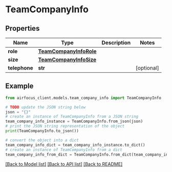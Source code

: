 # TeamCompanyInfo


## Properties

Name | Type | Description | Notes
------------ | ------------- | ------------- | -------------
**role** | [**TeamCompanyInfoRole**](TeamCompanyInfoRole.md) |  | 
**size** | [**TeamCompanyInfoSize**](TeamCompanyInfoSize.md) |  | 
**telephone** | **str** |  | [optional] 

## Example

```python
from airfocus_client.models.team_company_info import TeamCompanyInfo

# TODO update the JSON string below
json = "{}"
# create an instance of TeamCompanyInfo from a JSON string
team_company_info_instance = TeamCompanyInfo.from_json(json)
# print the JSON string representation of the object
print(TeamCompanyInfo.to_json())

# convert the object into a dict
team_company_info_dict = team_company_info_instance.to_dict()
# create an instance of TeamCompanyInfo from a dict
team_company_info_from_dict = TeamCompanyInfo.from_dict(team_company_info_dict)
```
[[Back to Model list]](../README.md#documentation-for-models) [[Back to API list]](../README.md#documentation-for-api-endpoints) [[Back to README]](../README.md)


